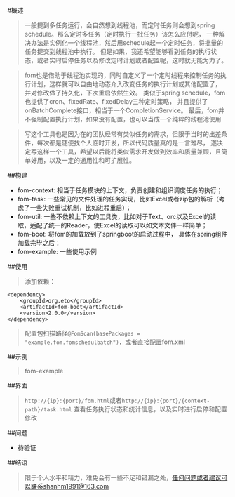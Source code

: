 #概述
> 一般提到多任务运行，会自然想到线程池，而定时任务则会想到spring schedule。那么定时多任务（定时执行一批任务）该怎么应付呢，
> 一种解决办法是实例化一个线程池，然后用schedule起一个定时任务，将批量的任务提交到线程池中执行。
> 但是如果，我还希望能够看到任务的执行状态，或者实时启停任务以及修改定时计划或者配置呢，这时就无能为力了。

> fom也是借助于线程池实现的，同时自定义了一个定时线程来控制任务的执行计划，这样就可以自由地动态介入改变任务的执行计划或其他配置了，
> 并对修改做了持久化，下次重启依然生效。 类似于spring schedule，fom也提供了cron、fixedRate、fixedDelay三种定时策略，
> 并且提供了onBatchComplete接口，相当于一个CompletionService。
> 最后，fom并不强制配置执行计划，如果没有配置，也可以当成一个纯粹的线程池使用

> 写这个工具也是因为在的团队经常有类似任务的需求，但限于当时的出差条件，每次都是随便找个人临时开发，所以代码质量真的是一言难尽，
> 遂决定写这样一个工具，希望以后能将类似需求开发做到效率和质量兼顾，且简单好用，以及一定的通用性和可扩展性。

##构建
* fom-context: 相当于任务模块的上下文，负责创建和组织调度任务的执行；
* fom-task: 一些常见的文件处理的任务实现，比如Excel或者zip包的解析（考虑了一些失败重试机制，比如进程重启）；
* fom-util: 一些不依赖上下文的工具类，比如对于Text、orc以及Excel的读取，适配了统一的Reader，使Excel的读取可以如文本文件一样简单；
* fom-boot: 将fom的加载放到了springboot的启动过程中， 具体在spring组件加载完毕之后；
* fom-example: 一些使用示例

##使用
> 添加依赖：
```
<dependency>
	<groupId>org.eto</groupId>
	<artifactId>fom-boot</artifactId>
	<version>2.0.0</version>
</dependency>
```
> 配置包扫描路径`@FomScan(basePackages = "example.fom.fomschedulbatch")`，或者直接配置fom.xml

##示例
> fom-example

##界面
> `http://{ip}:{port}/fom.html`或者`http://{ip}:{port}/{context-path}/task.html`
> 查看任务执行状态和统计信息，以及实时进行启停和配置修改

##问题
* 待验证

##结语
> 限于个人水平和精力，难免会有一些不足和错漏之处，任何问题或者建议可以联系shanhm1991@163.com
